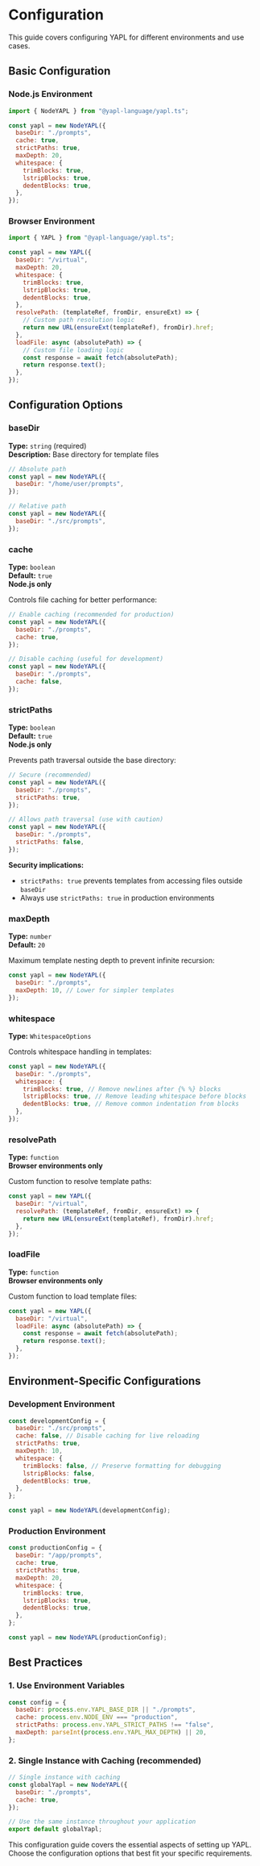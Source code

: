 # Configuration

This guide covers configuring YAPL for different environments and use cases.

## Basic Configuration

### Node.js Environment

```javascript
import { NodeYAPL } from "@yapl-language/yapl.ts";

const yapl = new NodeYAPL({
  baseDir: "./prompts",
  cache: true,
  strictPaths: true,
  maxDepth: 20,
  whitespace: {
    trimBlocks: true,
    lstripBlocks: true,
    dedentBlocks: true,
  },
});
```

### Browser Environment

```javascript
import { YAPL } from "@yapl-language/yapl.ts";

const yapl = new YAPL({
  baseDir: "/virtual",
  maxDepth: 20,
  whitespace: {
    trimBlocks: true,
    lstripBlocks: true,
    dedentBlocks: true,
  },
  resolvePath: (templateRef, fromDir, ensureExt) => {
    // Custom path resolution logic
    return new URL(ensureExt(templateRef), fromDir).href;
  },
  loadFile: async (absolutePath) => {
    // Custom file loading logic
    const response = await fetch(absolutePath);
    return response.text();
  },
});
```

## Configuration Options

### baseDir

**Type:** `string` (required)  
**Description:** Base directory for template files

```javascript
// Absolute path
const yapl = new NodeYAPL({
  baseDir: "/home/user/prompts",
});

// Relative path
const yapl = new NodeYAPL({
  baseDir: "./src/prompts",
});
```

### cache

**Type:** `boolean`  
**Default:** `true`  
**Node.js only**

Controls file caching for better performance:

```javascript
// Enable caching (recommended for production)
const yapl = new NodeYAPL({
  baseDir: "./prompts",
  cache: true,
});

// Disable caching (useful for development)
const yapl = new NodeYAPL({
  baseDir: "./prompts",
  cache: false,
});
```

### strictPaths

**Type:** `boolean`  
**Default:** `true`  
**Node.js only**

Prevents path traversal outside the base directory:

```javascript
// Secure (recommended)
const yapl = new NodeYAPL({
  baseDir: "./prompts",
  strictPaths: true,
});

// Allows path traversal (use with caution)
const yapl = new NodeYAPL({
  baseDir: "./prompts",
  strictPaths: false,
});
```

**Security implications:**

- `strictPaths: true` prevents templates from accessing files outside `baseDir`
- Always use `strictPaths: true` in production environments

### maxDepth

**Type:** `number`  
**Default:** `20`

Maximum template nesting depth to prevent infinite recursion:

```javascript
const yapl = new NodeYAPL({
  baseDir: "./prompts",
  maxDepth: 10, // Lower for simpler templates
});
```

### whitespace

**Type:** `WhitespaceOptions`

Controls whitespace handling in templates:

```javascript
const yapl = new NodeYAPL({
  baseDir: "./prompts",
  whitespace: {
    trimBlocks: true, // Remove newlines after {% %} blocks
    lstripBlocks: true, // Remove leading whitespace before blocks
    dedentBlocks: true, // Remove common indentation from blocks
  },
});
```

### resolvePath

**Type:** `function`  
**Browser environments only**

Custom function to resolve template paths:

```javascript
const yapl = new YAPL({
  baseDir: "/virtual",
  resolvePath: (templateRef, fromDir, ensureExt) => {
    return new URL(ensureExt(templateRef), fromDir).href;
  },
});
```

### loadFile

**Type:** `function`  
**Browser environments only**

Custom function to load template files:

```javascript
const yapl = new YAPL({
  baseDir: "/virtual",
  loadFile: async (absolutePath) => {
    const response = await fetch(absolutePath);
    return response.text();
  },
});
```

## Environment-Specific Configurations

### Development Environment

```javascript
const developmentConfig = {
  baseDir: "./src/prompts",
  cache: false, // Disable caching for live reloading
  strictPaths: true,
  maxDepth: 10,
  whitespace: {
    trimBlocks: false, // Preserve formatting for debugging
    lstripBlocks: false,
    dedentBlocks: true,
  },
};

const yapl = new NodeYAPL(developmentConfig);
```

### Production Environment

```javascript
const productionConfig = {
  baseDir: "/app/prompts",
  cache: true,
  strictPaths: true,
  maxDepth: 20,
  whitespace: {
    trimBlocks: true,
    lstripBlocks: true,
    dedentBlocks: true,
  },
};

const yapl = new NodeYAPL(productionConfig);
```

## Best Practices

### 1. Use Environment Variables

```javascript
const config = {
  baseDir: process.env.YAPL_BASE_DIR || "./prompts",
  cache: process.env.NODE_ENV === "production",
  strictPaths: process.env.YAPL_STRICT_PATHS !== "false",
  maxDepth: parseInt(process.env.YAPL_MAX_DEPTH) || 20,
};
```

### 2. Single Instance with Caching (recommended)

```javascript
// Single instance with caching
const globalYapl = new NodeYAPL({
  baseDir: "./prompts",
  cache: true,
});

// Use the same instance throughout your application
export default globalYapl;
```

This configuration guide covers the essential aspects of setting up YAPL. Choose the configuration options that best fit your specific requirements.
